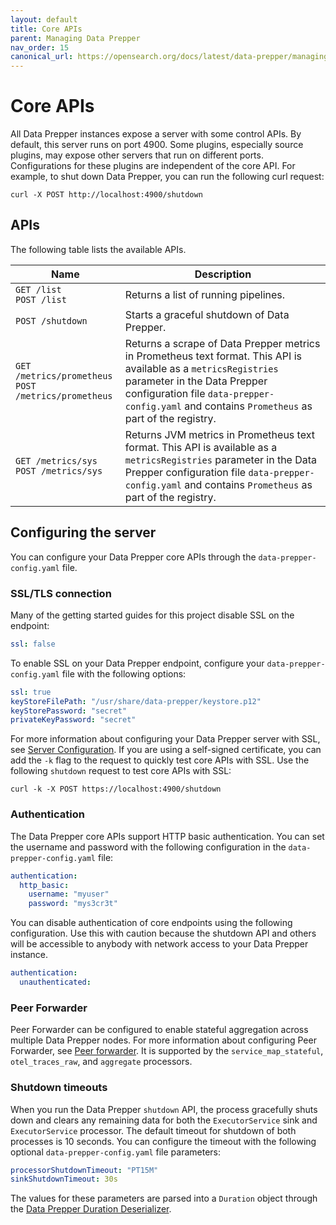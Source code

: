 ```yaml
---
layout: default
title: Core APIs
parent: Managing Data Prepper
nav_order: 15
canonical_url: https://opensearch.org/docs/latest/data-prepper/managing-data-prepper/core-apis/
---
```


# Core APIs

All Data Prepper instances expose a server with some control APIs. By default, this server runs on port 4900. Some plugins, especially source plugins, may expose other servers that run on different ports. Configurations for these plugins are independent of the core API. For example, to shut down Data Prepper, you can run the following curl request:

```
curl -X POST http://localhost:4900/shutdown
```

## APIs

The following table lists the available APIs.

| Name | Description |
| --- | --- | 
| ```GET /list```<br>```POST /list``` | Returns a list of running pipelines. |
| ```POST /shutdown``` | Starts a graceful shutdown of Data Prepper. |
| ```GET /metrics/prometheus```<br>```POST /metrics/prometheus``` | Returns a scrape of Data Prepper metrics in Prometheus text format. This API is available as a `metricsRegistries` parameter in the Data Prepper configuration file `data-prepper-config.yaml` and contains `Prometheus` as part of the registry.
| ```GET /metrics/sys```<br>```POST /metrics/sys``` | Returns JVM metrics in Prometheus text format. This API is available as a `metricsRegistries` parameter in the Data Prepper configuration file `data-prepper-config.yaml` and contains `Prometheus` as part of the registry.

## Configuring the server

You can configure your Data Prepper core APIs through the `data-prepper-config.yaml` file. 

### SSL/TLS connection

Many of the getting started guides for this project disable SSL on the endpoint:

```yaml
ssl: false
```

To enable SSL on your Data Prepper endpoint, configure your `data-prepper-config.yaml` file with the following options:

```yaml
ssl: true
keyStoreFilePath: "/usr/share/data-prepper/keystore.p12"
keyStorePassword: "secret"
privateKeyPassword: "secret"
```

For more information about configuring your Data Prepper server with SSL, see [Server Configuration](https://github.com/opensearch-project/data-prepper/blob/main/docs/configuration.md#server-configuration). If you are using a self-signed certificate, you can add the `-k` flag to the request to quickly test core APIs with SSL. Use the following `shutdown` request to test core APIs with SSL:


```
curl -k -X POST https://localhost:4900/shutdown 
```

### Authentication

The Data Prepper core APIs support HTTP basic authentication. You can set the username and password with the following configuration in the `data-prepper-config.yaml` file:

```yaml
authentication:
  http_basic:
    username: "myuser"
    password: "mys3cr3t"
```

You can disable authentication of core endpoints using the following configuration. Use this with caution because the shutdown API and others will be accessible to anybody with network access to your Data Prepper instance.

```yaml
authentication:
  unauthenticated:
```

### Peer Forwarder

Peer Forwarder can be configured to enable stateful aggregation across multiple Data Prepper nodes. For more information about configuring Peer Forwarder, see [Peer forwarder]({{site.url}}{{site.baseurl}}/data-prepper/managing-data-prepper/peer-forwarder/). It is supported by the `service_map_stateful`, `otel_traces_raw`, and `aggregate` processors.

### Shutdown timeouts

When you run the Data Prepper `shutdown` API, the process gracefully shuts down and clears any remaining data for both the `ExecutorService` sink and `ExecutorService` processor. The default timeout for shutdown of both processes is 10 seconds. You can configure the timeout with the following optional `data-prepper-config.yaml` file parameters:

```yaml
processorShutdownTimeout: "PT15M"
sinkShutdownTimeout: 30s
```

The values for these parameters are parsed into a `Duration` object through the [Data Prepper Duration Deserializer](https://github.com/opensearch-project/data-prepper/blob/main/data-prepper-pipeline-parser/src/main/java/org/opensearch/dataprepper/pipeline/parser/DataPrepperDurationDeserializer.java). 
